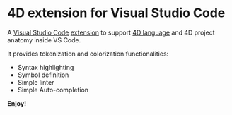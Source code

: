 # 4D extension for Visual Studio Code

A [Visual Studio Code](https://code.visualstudio.com/) [extension](https://marketplace.visualstudio.com/VSCode) to support [4D language](https://developer.4d.com/) and 4D project anatomy inside VS Code. 

It provides tokenization and colorization functionalities:
- Syntax highlighting
- Symbol definition
- Simple linter
- Simple Auto-completion 

**Enjoy!**
